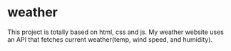 # weather
This project is totally based on html, css and js. My weather website uses an API that fetches current weather(temp, wind speed, and humidity).
